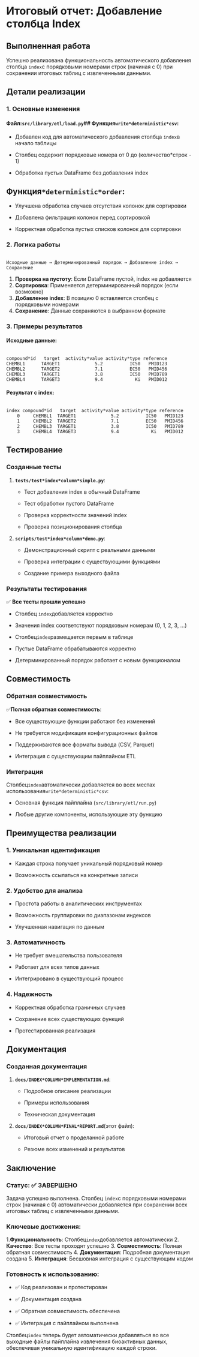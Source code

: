 # Итоговый отчет: Добавление столбца Index

## Выполненная работа

Успешно реализована функциональность автоматического добавления столбца `index`с порядковыми
номерами строк (начиная с 0) при сохранении итоговых таблиц с
извлеченными данными.

## Детали реализации

### 1. Основные изменения

#### Файл:`src/library/etl/load.py`## Функция`write*deterministic*csv`:

- Добавлен код для автоматического добавления столбца `index`в начало таблицы

- Столбец содержит порядковые номера от 0 до (количество*строк - 1)

- Обработка пустых DataFrame без добавления index

## Функция`*deterministic*order`:

- Улучшена обработка случаев отсутствия колонок для сортировки

- Добавлена фильтрация колонок перед сортировкой

- Корректная обработка пустых списков колонок для сортировки

### 2. Логика работы

```

Исходные данные → Детерминированный порядок → Добавление index → Сохранение

```

1. **Проверка на пустоту**: Если DataFrame пустой, index не добавляется
2. **Сортировка**: Применяется детерминированный порядок (если возможно)
3. **Добавление index**: В позицию 0 вставляется столбец с порядковыми номерами
4. **Сохранение**: Данные сохраняются в выбранном формате

### 3. Примеры результатов

#### Исходные данные:

```

compound*id   target  activity*value activity*type reference
CHEMBL1      TARGET1             5.2          IC50   PMID123
CHEMBL2      TARGET2             7.1          EC50   PMID456
CHEMBL3      TARGET1             3.8          IC50   PMID789
CHEMBL4      TARGET3             9.4            Ki   PMID012

```

#### Результат с index:

```

index compound*id   target  activity*value activity*type reference
    0     CHEMBL1  TARGET1             5.2          IC50   PMID123
    1     CHEMBL2  TARGET2             7.1          EC50   PMID456
    2     CHEMBL3  TARGET1             3.8          IC50   PMID789
    3     CHEMBL4  TARGET3             9.4            Ki   PMID012

```

## Тестирование

### Созданные тесты

1. **`tests/test*index*column*simple.py`**:

   - Тест добавления index в обычный DataFrame

   - Тест обработки пустого DataFrame

   - Проверка корректности значений index

   - Проверка позиционирования столбца

2. **`scripts/test*index*column*demo.py`**:

   - Демонстрационный скрипт с реальными данными

   - Проверка интеграции с существующими функциями

   - Создание примера выходного файла

### Результаты тестирования

✅ **Все тесты прошли успешно**

- Столбец `index`добавляется корректно

- Значения index соответствуют порядковым номерам (0, 1, 2, 3, ...)

- Столбец`index`размещается первым в таблице

- Пустые DataFrame обрабатываются корректно

- Детерминированный порядок работает с новым функционалом

## Совместимость

### Обратная совместимость

✅**Полная обратная совместимость**:

- Все существующие функции работают без изменений

- Не требуется модификация конфигурационных файлов

- Поддерживаются все форматы вывода (CSV, Parquet)

- Интеграция с существующим пайплайном ETL

### Интеграция

Столбец`index`автоматически добавляется во всех местах использования`write*deterministic*csv`:

- Основная функция пайплайна (`src/library/etl/run.py`)

- Любые другие компоненты, использующие эту функцию

## Преимущества реализации

### 1. Уникальная идентификация

- Каждая строка получает уникальный порядковый номер

- Возможность ссылаться на конкретные записи

### 2. Удобство для анализа

- Простота работы в аналитических инструментах

- Возможность группировки по диапазонам индексов

- Улучшенная навигация по данным

### 3. Автоматичность

- Не требует вмешательства пользователя

- Работает для всех типов данных

- Интегрировано в существующий процесс

### 4. Надежность

- Корректная обработка граничных случаев

- Сохранение всех существующих функций

- Протестированная реализация

## Документация

### Созданная документация

1. **`docs/INDEX*COLUMN*IMPLEMENTATION.md`**:

   - Подробное описание реализации

   - Примеры использования

   - Техническая документация

2. **`docs/INDEX*COLUMN*FINAL*REPORT.md`**(этот файл):

   - Итоговый отчет о проделанной работе

   - Резюме всех изменений и результатов

## Заключение

### Статус: ✅ ЗАВЕРШЕНО

Задача успешно выполнена. Столбец `index`с порядковыми номерами строк (начиная
с 0) автоматически добавляется при сохранении всех итоговых таблиц с
извлеченными данными.

### Ключевые достижения:

1.**Функциональность**: Столбец`index`добавляется автоматически
2. **Качество**: Все тесты проходят успешно
3. **Совместимость**: Полная обратная совместимость
4. **Документация**: Подробная документация создана
5. **Интеграция**: Бесшовная интеграция с существующим кодом

### Готовность к использованию:

- ✅ Код реализован и протестирован

- ✅ Документация создана

- ✅ Обратная совместимость обеспечена

- ✅ Интеграция с пайплайном выполнена

Столбец`index` теперь будет автоматически добавляться во все выходные файлы
пайплайна извлечения биоактивных данных, обеспечивая уникальную идентификацию
каждой строки.
